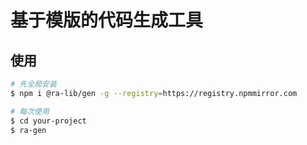 # 基于模版的代码生成工具

## 使用

```bash
# 先全局安装
$ npm i @ra-lib/gen -g --registry=https://registry.npmmirror.com

# 每次使用
$ cd your-project
$ ra-gen
```


